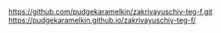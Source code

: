 https://github.com/pudgekaramelkin/zakrivayuschiy-teg-f.git
https://pudgekaramelkin.github.io/zakrivayuschiy-teg-f/
